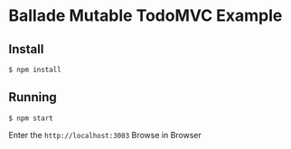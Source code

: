 # Ballade Mutable TodoMVC Example

## Install
```
$ npm install
```

## Running
```
$ npm start
```

Enter the `http://localhost:3003` Browse in Browser
